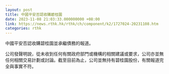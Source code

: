 ```yaml
---
layout: post
title: 中國平安否認收購碧桂園
date: 2023-11-08 21:03:33.000000000 +08:00
link: https://news.rthk.hk/rthk/ch/component/k2/1727024-20231108.htm
categories: rthk
---
```


中國平安否認收購碧桂園並承繼債務的報道。

公司發聲明說，從未收到任何有關政府部門或機構的相關建議或要求，公司亦並無任何相關交易計劃或討論。截至目前為止，公司並無持有碧桂園股份，有關報道完全與事實不符。
